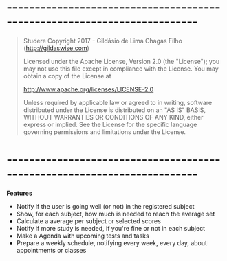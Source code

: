# ------------------------------------------------------------------------

>Studere
>Copyright 2017 - Gildásio de Lima Chagas Filho (http://gildaswise.com)
>
>Licensed under the Apache License, Version 2.0 (the "License");
>you may not use this file except in compliance with the License.
>You may obtain a copy of the License at
>
>http://www.apache.org/licenses/LICENSE-2.0
>
>Unless required by applicable law or agreed to in writing, software
>distributed under the License is distributed on an "AS IS" BASIS,
>WITHOUT WARRANTIES OR CONDITIONS OF ANY KIND, either express or implied.
>See the License for the specific language governing permissions and
>limitations under the License.

# ------------------------------------------------------------------------

**Features**

* Notify if the user is going well (or not) in the registered subject
* Show, for each subject, how much is needed to reach the average set
* Calculate a average per subject or selected scores
* Notify if more study is needed, if you're fine or not in each subject
* Make a Agenda with upcoming tests and tasks
* Prepare a weekly schedule, notifying every week, every day, about appointments or classes